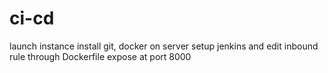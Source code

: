 # ci-cd
launch instance
install git, docker on server
setup jenkins and edit inbound rule
through Dockerfile expose at port 8000
